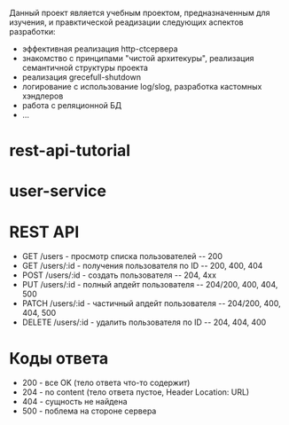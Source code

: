 Данный проект является учебным проектом, предназначенным для изучения, и правктической реадизации  следующих аспектов разработки:
- эффективная реализация http-ctсервера
- знакомство с принципами "чистой архитекуры", реализация семантичной структуры проекта
- реализация grecefull-shutdown
- логирование с использование log/slog, разработка кастомных хэндлеров 
- работа с реляционной БД
- ...

# rest-api-tutorial

# user-service

# REST API 
- GET /users          - просмотр списка пользователей     -- 200
- GET /users/:id      - получения пользователя по ID      -- 200, 400, 404 
- POST /users/:id     - создать пользователя              -- 204, 4xx
- PUT /users/:id      - полный апдейт пользователя        -- 204/200, 400, 404, 500
- PATCH /users/:id    - частичный апдейт пользователя     -- 204/200, 400, 404, 500
- DELETE /users/:id   - удалить пользователя по ID        -- 204, 404, 400


# Коды ответа
- 200 - все OK (тело ответа что-то содержит)
- 204 - no content (тело ответа пустое, Header Location: URL)
- 404 - сущность не найдена
- 500 - поблема на стороне  сервера
